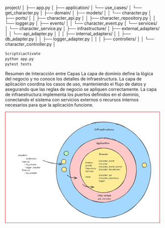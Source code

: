 project/
│
├── app.py
│
├── application/
│   └── use_cases/
│       └── get_character.py
│
├── domain/
│   ├── models/
│   │   └── character.py
│   ├── ports/
│   │   ├── character_api.py
│   │   ├── character_repository.py
│   │   └── logger.py
│   ├── events/
│   │   └── character_event.py
│   └── services/
│       └── character_service.py
│
├── infrastructure/
│   ├── external_adapters/
│   │   └── api_adapter.py
│   │
│   ├── internal_adapters/
│   │   ├── db_adapter.py
│   │   ├── logger_adapter.py
│   │
│   ├── controllers/
│   │   └── character_controller.py
│

```sh {"id":"01JCBASYB48KWDPATJZJ02N0PY"}
Scripts\activate
python app.py
pytest tests
```

Resumen de Interacción entre Capas
La capa de dominio define la lógica del negocio y no conoce los detalles de infraestructura.
La capa de aplicación coordina los casos de uso, manteniendo el flujo de datos y asegurando que las reglas de negocio se apliquen correctamente.
La capa de infraestructura implementa los puertos definidos en el dominio, conectando el sistema con servicios externos o recursos internos necesarios para que la aplicación funcione.

![Alt text](image.png)